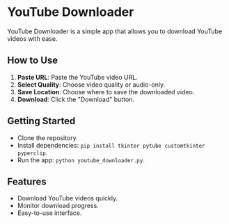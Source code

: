 # YouTube Downloader

YouTube Downloader is a simple app that allows you to download YouTube videos with ease.

## How to Use
1. **Paste URL**: Paste the YouTube video URL.
2. **Select Quality**: Choose video quality or audio-only.
3. **Save Location**: Choose where to save the downloaded video.
4. **Download**: Click the "Download" button.
 
## Getting Started
- Clone the repository.
- Install dependencies: `pip install tkinter pytube customtkinter pyperclip`.
- Run the app: `python youtube_downloader.py`.

## Features
- Download YouTube videos quickly.
- Monitor download progress.
- Easy-to-use interface.
